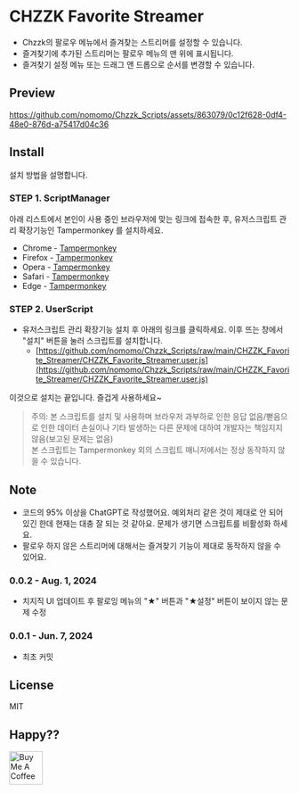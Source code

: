 # CHZZK Favorite Streamer

- Chzzk의 팔로우 메뉴에서 즐겨찾는 스트리머를 설정할 수 있습니다.
- 즐겨찾기에 추가된 스트리머는 팔로우 메뉴의 맨 위에 표시됩니다.
- 즐겨찾기 설정 메뉴 또는 드래그 앤 드롭으로 순서를 변경할 수 있습니다.

## Preview

https://github.com/nomomo/Chzzk_Scripts/assets/863079/0c12f628-0df4-48e0-876d-a75417d04c36

## Install

설치 방법을 설명합니다.

### STEP 1. ScriptManager

아래 리스트에서 본인이 사용 중인 브라우저에 맞는 링크에 접속한 후, 유저스크립트 관리 확장기능인 Tampermonkey 를 설치하세요.

- Chrome - [Tampermonkey](https://chrome.google.com/webstore/detail/tampermonkey/dhdgffkkebhmkfjojejmpbldmpobfkfo)
- Firefox - [Tampermonkey](https://addons.mozilla.org/ko/firefox/addon/tampermonkey/)
- Opera - [Tampermonkey](https://addons.opera.com/extensions/details/tampermonkey-beta/)
- Safari - [Tampermonkey](https://safari.tampermonkey.net/tampermonkey.safariextz)
- Edge - [Tampermonkey](https://microsoftedge.microsoft.com/addons/detail/tampermonkey/iikmkjmpaadaobahmlepeloendndfphd)

### STEP 2. UserScript

- 유저스크립트 관리 확장기능 설치 후 아래의 링크를 클릭하세요. 이후 뜨는 창에서 "설치" 버튼을 눌러 스크립트를 설치합니다.
  - [https://github.com/nomomo/Chzzk_Scripts/raw/main/CHZZK_Favorite_Streamer/CHZZK_Favorite_Streamer.user.js](https://github.com/nomomo/Chzzk_Scripts/raw/main/CHZZK_Favorite_Streamer/CHZZK_Favorite_Streamer.user.js)

이것으로 설치는 끝입니다. 즐겁게 사용하세요~

> 주의: 본 스크립트를 설치 및 사용하며 브라우저 과부하로 인한 응답 없음/뻗음으로 인한 데이터 손실이나 기타 발생하는 다른 문제에 대하여 개발자는 책임지지 않음(보고된 문제는 없음)  
> 본 스크립트는 Tampermonkey 외의 스크립트 매니저에서는 정상 동작하지 않을 수 있습니다.

## Note

- 코드의 95% 이상을 ChatGPT로 작성했어요. 예외처리 같은 것이 제대로 안 되어 있긴 한데 현재는 대충 잘 되는 것 같아요. 문제가 생기면 스크립트를 비활성화 하세요.
- 팔로우 하지 않은 스트리머에 대해서는 즐겨찾기 기능이 제대로 동작하지 않을 수 있어요.

### 0.0.2 - Aug. 1, 2024

- 치지직 UI 업데이트 후 팔로잉 메뉴의 "★" 버튼과 "★설정" 버튼이 보이지 않는 문제 수정

### 0.0.1 - Jun. 7, 2024

- 최초 커밋

## License

MIT

## Happy??

<a href="https://www.buymeacoffee.com/nomomo" target="_blank"><img src="https://cdn.buymeacoffee.com/buttons/default-yellow.png" alt="Buy Me A Coffee" height="60"></a>
